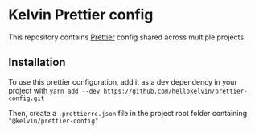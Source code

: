 # Kelvin Prettier config

This repository contains [Prettier](https://prettier.io/docs/en/options.html) config shared across multiple projects.

## Installation

To use this prettier configuration, add it as a dev dependency in your project with `yarn add --dev https://github.com/hellokelvin/prettier-config.git`

Then, create a `.prettierrc.json` file in the project root folder containing `"@kelvin/prettier-config"`
